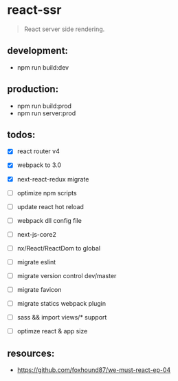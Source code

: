 # react-ssr
> React server side rendering.

## development:
+ npm run build:dev 


## production:
+ npm run build:prod
+ npm run server:prod

## todos:
+ [x] react router v4
+ [x] webpack to 3.0
+ [x] next-react-redux migrate
+ [ ] optimize npm scripts
+ [ ] update react hot reload
+ [ ] webpack dll config file
+ [ ] next-js-core2
+ [ ] nx/React/ReactDom to global
+ [ ] migrate eslint
+ [ ] migrate version control dev/master 
+ [ ] migrate favicon
+ [ ] migrate statics webpack plugin
+ [ ] sass && import views/* support
+ [ ] optimze react & app size


## resources:
+ https://github.com/foxhound87/we-must-react-ep-04